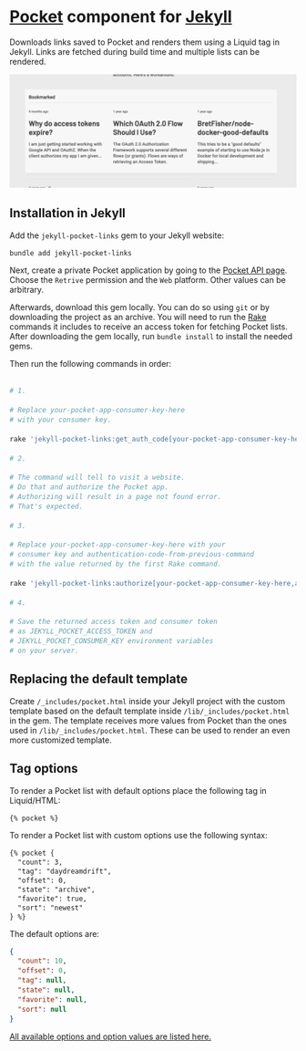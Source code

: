 # [Pocket][1] component for [Jekyll][2]

Downloads links saved to Pocket and renders them using a Liquid tag in Jekyll. Links are fetched during build time and multiple lists can be rendered.

!["Screenshot of jekyll-pocket-links listing Pocket links"](./README_assets/screenshot.png)

## Installation in Jekyll

Add the `jekyll-pocket-links` gem to your Jekyll website:

```shell
bundle add jekyll-pocket-links
```

Next, create a private Pocket application by going to the [Pocket API page][4]. Choose the `Retrive` permission and the `Web` platform. Other values can be arbitrary.

Afterwards, download this gem locally. You can do so using `git` or by downloading the project as an archive. You will need to run the [Rake][5] commands it includes to receive an access token for fetching Pocket lists. After downloading the gem locally, run `bundle install` to install the needed gems.

Then run the following commands in order:

```zsh

# 1. 

# Replace your-pocket-app-consumer-key-here
# with your consumer key.

rake 'jekyll-pocket-links:get_auth_code[your-pocket-app-consumer-key-here]'

# 2.

# The command will tell to visit a website.
# Do that and authorize the Pocket app.
# Authorizing will result in a page not found error.
# That's expected.

# 3.

# Replace your-pocket-app-consumer-key-here with your
# consumer key and authentication-code-from-previous-command
# with the value returned by the first Rake command.

rake 'jekyll-pocket-links:authorize[your-pocket-app-consumer-key-here,authentication-code-from-previous-command]'

# 4.

# Save the returned access token and consumer token
# as JEKYLL_POCKET_ACCESS_TOKEN and
# JEKYLL_POCKET_CONSUMER_KEY environment variables
# on your server.
```

## Replacing the default template

Create `/_includes/pocket.html` inside your Jekyll project with the custom template based on the default template inside `/lib/_includes/pocket.html` in the gem. The template receives more values from Pocket than the ones used in `/lib/_includes/pocket.html`. These can be used to render an even more customized template.

## Tag options

To render a Pocket list with default options place the following tag in Liquid/HTML:

```
{% pocket %}
```

To render a Pocket list with custom options use the following syntax:

```
{% pocket {
  "count": 3,
  "tag": "daydreamdrift",
  "offset": 0,
  "state": "archive",
  "favorite": true,
  "sort": "newest"
} %}
```

The default options are:

```json
{
  "count": 10,
  "offset": 0,
  "tag": null,
  "state": null,
  "favorite": null,
  "sort": null
}
```

[All available options and option values are listed here.][3]

[1]: https://getpocket.com/
[2]: https://jekyllrb.com/
[3]: https://getpocket.com/developer/docs/v3/retrieve
[4]: https://getpocket.com/developer
[5]: https://ruby.github.io/rake/